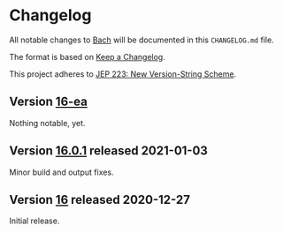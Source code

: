 # Changelog

All notable changes to [Bach](https://github.com/sormuras/bach) will be documented in this `CHANGELOG.md` file.

The format is based on [Keep a Changelog](https://keepachangelog.com).

This project adheres to [JEP 223: New Version-String Scheme](https://openjdk.java.net/jeps/223).

## Version [16-ea]

Nothing notable, yet.

## Version [16.0.1] released 2021-01-03

Minor build and output fixes.

## Version [16] released 2020-12-27

Initial release.

[16-ea]: https://github.com/sormuras/bach/releases/tag/16-ea
[16.0.1]: https://github.com/sormuras/bach/compare/16.0.1...main
[16]: https://github.com/sormuras/bach/compare/16...16.0.1

